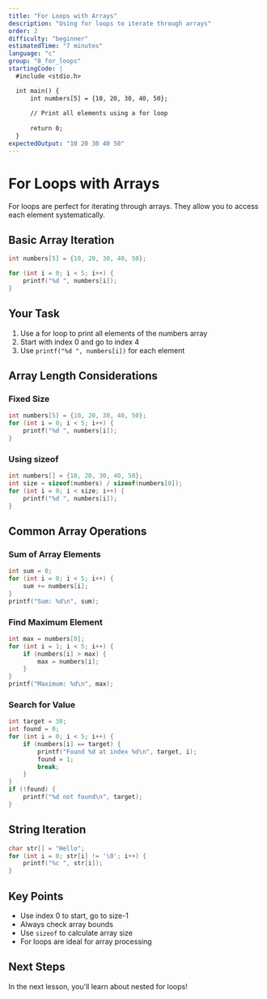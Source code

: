 ```yaml
---
title: "For Loops with Arrays"
description: "Using for loops to iterate through arrays"
order: 2
difficulty: "beginner"
estimatedTime: "7 minutes"
language: "c"
group: "8_for_loops"
startingCode: |
  #include <stdio.h>

  int main() {
      int numbers[5] = {10, 20, 30, 40, 50};
      
      // Print all elements using a for loop
      
      return 0;
  }
expectedOutput: "10 20 30 40 50"
---
```


# For Loops with Arrays

For loops are perfect for iterating through arrays. They allow you to access each element systematically.

## Basic Array Iteration

```c
int numbers[5] = {10, 20, 30, 40, 50};

for (int i = 0; i < 5; i++) {
    printf("%d ", numbers[i]);
}
```

## Your Task

1. Use a for loop to print all elements of the numbers array
2. Start with index 0 and go to index 4
3. Use `printf("%d ", numbers[i])` for each element

## Array Length Considerations

### Fixed Size

```c
int numbers[5] = {10, 20, 30, 40, 50};
for (int i = 0; i < 5; i++) {
    printf("%d ", numbers[i]);
}
```

### Using sizeof

```c
int numbers[] = {10, 20, 30, 40, 50};
int size = sizeof(numbers) / sizeof(numbers[0]);
for (int i = 0; i < size; i++) {
    printf("%d ", numbers[i]);
}
```

## Common Array Operations

### Sum of Array Elements

```c
int sum = 0;
for (int i = 0; i < 5; i++) {
    sum += numbers[i];
}
printf("Sum: %d\n", sum);
```

### Find Maximum Element

```c
int max = numbers[0];
for (int i = 1; i < 5; i++) {
    if (numbers[i] > max) {
        max = numbers[i];
    }
}
printf("Maximum: %d\n", max);
```

### Search for Value

```c
int target = 30;
int found = 0;
for (int i = 0; i < 5; i++) {
    if (numbers[i] == target) {
        printf("Found %d at index %d\n", target, i);
        found = 1;
        break;
    }
}
if (!found) {
    printf("%d not found\n", target);
}
```

## String Iteration

```c
char str[] = "Hello";
for (int i = 0; str[i] != '\0'; i++) {
    printf("%c ", str[i]);
}
```

## Key Points

- Use index 0 to start, go to size-1
- Always check array bounds
- Use `sizeof` to calculate array size
- For loops are ideal for array processing

## Next Steps

In the next lesson, you'll learn about nested for loops!

